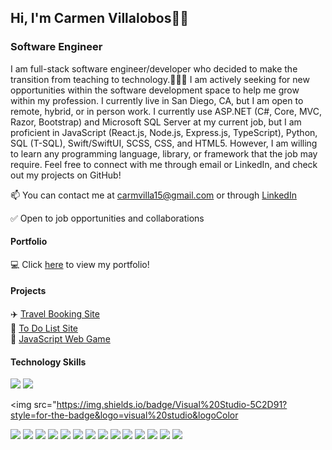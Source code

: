 ## Hi, I'm Carmen Villalobos👋😄

### Software Engineer

I am full-stack software engineer/developer who decided to make the transition from teaching to technology.👩🏻‍💻 I am actively seeking for new opportunities within the software development space to help me grow within my profession. I currently live in San Diego, CA, but I am open to remote, hybrid, or in person work. I currently use ASP.NET (C#, Core, MVC, Razor, Bootstrap) and Microsoft SQL Server at my current job, but I am proficient in JavaScript (React.js, Node.js, Express.js, TypeScript), Python, SQL (T-SQL), Swift/SwiftUI, SCSS, CSS, and HTML5. However, I am willing to learn any programming language, library, or framework that the job may require. Feel free to connect with me through email or LinkedIn, and check out my projects on GitHub!

📫 You can contact me at carmvilla15@gmail.com or through
  <a href="https://www.linkedin.com/in/carmen-villalobos-11a829237/">LinkedIn</a>
 
✅ Open to job opportunities and collaborations

#### Portfolio

💻 Click <a href="https://carmenvillalobosportfolio.netlify.app">here</a> to view my portfolio!

#### Projects

<div>
  ✈️ <a href="https://github.com/carmenvillalobos/Milestone_Project_3.git">Travel Booking Site</a>
</div>
<div>
  📝 <a href="https://github.com/carmenvillalobos/Milestone-Project-2.git">To Do List Site</a>
</div>
👾 <a href="https://github.com/carmenvillalobos/mileStoneProject1">JavaScript Web Game</a>


#### Technology Skills

<div id="badges">

<!-- C# -->
<img src="https://img.shields.io/badge/C#-512BD4?style=for-the-badge&logo=dotnet&logoColor=white" />

<!-- Microsoft SQL Server -->
<img src="https://img.shields.io/badge/Microsoft%20SQL%20Server-CC2927?style=for-the-badge&logo=microsoftsqlserver&logoColor=white" />

<img src="https://img.shields.io/badge/Visual%20Studio-5C2D91?style=for-the-badge&logo=visual%20studio&logoColor

<!-- JavaScript -->
<img src='https://img.shields.io/badge/JavaScript-F7DF1E?style=for-the-badge&logo=javascript&logoColor=black' />
  
<!-- Python -->
<img src='https://img.shields.io/badge/Python-339933?style=for-the-badge&logo=python&logoColor=white' />
  
<!-- TypeScript -->
<img src='https://shields.io/badge/TypeScript-3178C6?style=for-the-badge&logo=typescript&logoColor=white' />

<!-- SwiftUI -->
<img src='https://img.shields.io/badge/Swift-FA7343?style=for-the-badge&logo=swift&logoColor=white' />

<!-- Figma -->
<img src='https://img.shields.io/badge/Figma-F24E1E?style=for-the-badge&logo=figma&logoColor=white' />

<!-- Google Cloud Platform -->
<img src='https://img.shields.io/badge/Google_Cloud-4285F4?style=for-the-badge&logo=google-cloud&logoColor=white' />
  
<!-- Amazon AWS -->
<img src='https://img.shields.io/badge/Amazon_AWS-232F3E?style=for-the-badge&logo=amazon-aws&logoColor=white' />
                                                                                                   
<!-- Node.js -->
<img src='https://img.shields.io/badge/Node.js-339933?style=for-the-badge&logo=nodedotjs&logoColor=white' /> 
                                                                                                   
<!-- PostgreSQL -->                                                                                 <img src='https://img.shields.io/badge/PostgreSQL-316192?style=for-the-badge&logo=postgresql&logoColor=white' />
                                                                                                   
<!-- React -->
<img src='https://img.shields.io/badge/React-20232A?style=for-the-badge&logo=react&logoColor=61DAFB' />
                                                                                                   <!-- Express -->                                                                                       <img src='https://img.shields.io/badge/Express.js-000000?style=for-the-badge&logo=express&logoColor=white' />

<!-- Bootstap -->
<img src='https://img.shields.io/badge/Bootstrap-ff69b4?style=for-the-badge&logo=bootstrap&logoColor=white' />   
  
<!-- CSS -->
<img src='https://img.shields.io/badge/CSS3-1572B6?style=for-the-badge&logo=css3&logoColor=white' />                                                                                                         
<!-- HTML -->
<img src='https://img.shields.io/badge/HTML5-E34F26?style=for-the-badge&logo=html5&logoColor=white' />
                                                                                                  
</div>

<!--
**carmenvillalobos/carmenvillalobos** is a ✨ _special_ ✨ repository because its `README.md` (this file) appears on your GitHub profile.

Here are some ideas to get you started:

- 🔭 I’m currently working on ...
- 🌱 I’m currently learning ...
- 👯 I’m looking to collaborate on ...
- 🤔 I’m looking for help with ...
- 💬 Ask me about ...
- 📫 How to reach me: ...
- 😄 Pronouns: ...
- ⚡ Fun fact: ...
-->
